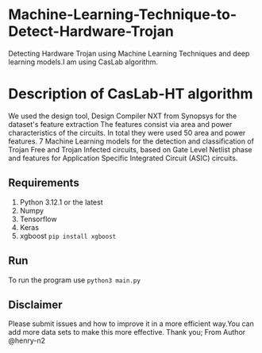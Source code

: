 # Machine-Learning-Technique-to-Detect-Hardware-Trojan
Detecting Hardware Trojan using Machine Learning Techniques and deep learning models.I am using CasLab algorithm.

# Description of CasLab-HT algorithm
We used the design tool, Design Compiler NXT from Synopsys for the dataset's feature extraction
The features consist via area and power characteristics of the circuits. In total they were used 50 area and power features.
7 Machine Learning models for the detection and classification of Trojan Free and Trojan Infected circuits, based on Gate Level Netlist phase and features for Application Specific Integrated Circuit (ASIC) circuits.

## Requirements
1. Python  3.12.1 or the latest
2. Numpy
3. Tensorflow
4. Keras
5. xgboost ```pip install xgboost```

## Run
To run the program use ```python3 main.py```

## Disclaimer
Please submit issues and how to improve it in a more efficient way.You can add more data sets to make this more effective.
Thank you;
From Author
@henry-n2

